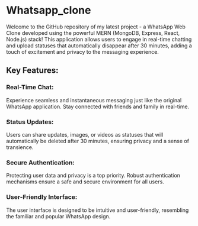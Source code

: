 # Whatsapp_clone
Welcome to the GitHub repository of my latest project - a WhatsApp Web Clone developed using the powerful MERN (MongoDB, Express, React, Node.js) stack! This application allows users to engage in real-time chatting and upload statuses that automatically disappear after 30 minutes, adding a touch of excitement and privacy to the messaging experience.

## Key Features:

### Real-Time Chat: 
Experience seamless and instantaneous messaging just like the original WhatsApp application. Stay connected with friends and family in real-time.
### Status Updates: 
Users can share updates, images, or videos as statuses that will automatically be deleted after 30 minutes, ensuring privacy and a sense of transience.
### Secure Authentication: 
Protecting user data and privacy is a top priority. Robust authentication mechanisms ensure a safe and secure environment for all users.
### User-Friendly Interface: 
The user interface is designed to be intuitive and user-friendly, resembling the familiar and popular WhatsApp design.
